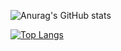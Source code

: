 <!--
### Hi there 👋

**JihyeokJung/JihyeokJung** is a ✨ _special_ ✨ repository because its `README.md` (this file) appears on your GitHub profile.

Here are some ideas to get you started:

- 🔭 I’m currently working on ...
- 🌱 I’m currently learning ...
- 👯 I’m looking to collaborate on ...
- 🤔 I’m looking for help with ...
- 💬 Ask me about ...
- 📫 How to reach me: ...
- 😄 Pronouns: ...
- ⚡ Fun fact: ...
-->
![Anurag's GitHub stats](https://github-readme-stats.vercel.app/api?username=JihyeokJung&show_icons=true&theme=radical)


[![Top Langs](https://github-readme-stats.vercel.app/api/top-langs/?username=JihyeokJung)](https://github.com/anuraghazra/github-readme-stats)
